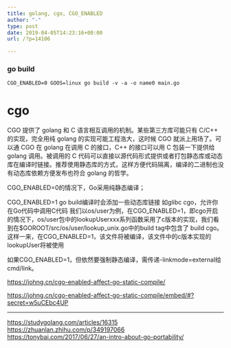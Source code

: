```yaml
---
title: golang, cgo, CGO_ENABLED
author: "-"
type: post
date: 2019-04-05T14:23:16+00:00
url: /?p=14106

---
```

### go build
    CGO_ENABLED=0 GOOS=linux go build -v -a -o name0 main.go

# cgo
CGO 提供了 golang 和 C 语言相互调用的机制。某些第三方库可能只有 C/C++ 的实现，完全用纯 golang 的实现可能工程浩大，这时候 CGO 就派上用场了。可以通 CGO 在 golang 在调用 C 的接口，C++ 的接口可以用 C 包装一下提供给 golang 调用。被调用的 C 代码可以直接以源代码形式提供或者打包静态库或动态库在编译时链接。推荐使用静态库的方式，这样方便代码隔离，编译的二进制也没有动态库依赖方便发布也符合 golang 的哲学。

CGO_ENABLED=0的情况下，Go采用纯静态编译；


CGO_ENABLED=1
go build编译时会添加一些动态库链接 如glibc
cgo，允许你在Go代码中调用C代码
我们以os/user为例，在CGO_ENABLED=1，即cgo开启的情况下，os/user包中的lookupUserxxx系列函数采用了c版本的实现，我们看到在$GOROOT/src/os/user/lookup_unix.go中的build tag中包含了 build cgo。这样一来，在CGO_ENABLED=1，该文件将被编译，该文件中的c版本实现的lookupUser将被使用

如果CGO_ENABLED=1，但依然要强制静态编译，需传递-linkmode=external给cmd/link。

https://johng.cn/cgo-enabled-affect-go-static-compile/

https://johng.cn/cgo-enabled-affect-go-static-compile/embed/#?secret=w5uCEbc4UP

---

https://studygolang.com/articles/16315  
https://zhuanlan.zhihu.com/p/349197066  
https://tonybai.com/2017/06/27/an-intro-about-go-portability/   